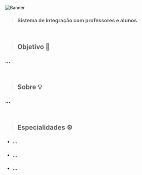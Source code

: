 ![Banner](https://user-images.githubusercontent.com/107084747/173166988-acd265a3-25ec-4779-8956-3371b68253ab.png)

> ### Sistema de integração com professores e alunos

<br>

> ## Objetivo 🎯
  ### ...

<br>

> ## Sobre 💡
  ### ...
  
<br>

> ## Especialidades ⚙️
  - ### ...
  - ### ...
  - ### ... 

